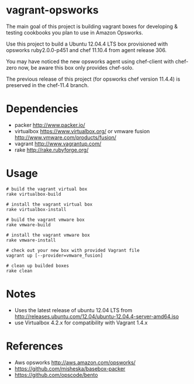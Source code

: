 # vagrant-opsworks

The main goal of this project is building vagrant boxes for developing & testing cookbooks you plan to use in Amazon Opsworks.

Use this project to build a Ubuntu 12.04.4 LTS box provisioned with opsworks ruby2.0.0-p451 and chef 11.10.4 from agent release 306.

You may have noticed the new opsworks agent using chef-client with chef-zero now, be aware this box only provides chef-solo.

The previous release of this project (for opsworks chef version 11.4.4) is preserved in the chef-11.4 branch.

# Dependencies

* packer http://www.packer.io/
* virtualbox https://www.virtualbox.org/ or vmware fusion http://www.vmware.com/products/fusion/
* vagrant http://www.vagrantup.com/
* rake http://rake.rubyforge.org/

# Usage

    # build the vagrant virtual box
    rake virtualbox-build

    # install the vagrant virtual box
    rake virtualbox-install

    # build the vagrant vmware box
    rake vmware-build

    # install the vagrant vmware box
    rake vmware-install

    # check out your new box with provided Vagrant file
    vagrant up [--provider=vmware_fusion]

    # clean up builded boxes
    rake clean
# Notes

* Uses the latest release of ubuntu 12.04 LTS from http://releases.ubuntu.com/12.04/ubuntu-12.04.4-server-amd64.iso
* use Virtualbox 4.2.x for compatibility with Vagrant 1.4.x

# References
* Aws opsworks http://aws.amazon.com/opsworks/
* https://github.com/misheska/basebox-packer
* https://github.com/opscode/bento

